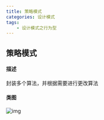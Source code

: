 ```yaml
---
title: 策略模式
categories: 设计模式
tags:
	- 设计模式之行为型
---
```


## 策略模式

#### 描述

封装多个算法，并根据需要进行更改算法

#### 类图

![img](https://gitee.com/aurora1004/pictures/raw/master/cd1be8c2-755a-4a66-ad92-2e30f8f47922.png)